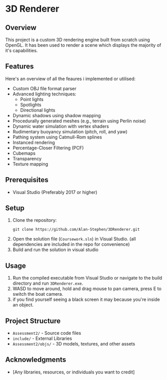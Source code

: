# 3D Renderer 

## Overview
This project is a custom 3D rendering engine built from scratch using OpenGL. It has been used to render a scene which displays the majority of it's capabilities.

## Features 

Here's an overview of all the feaures i implemented or utilised:
- Custom OBJ file format parser
- Advanced lighting techniques:
  - Point lights
  - Spotlights
  - Directional lights
- Dynamic shadows using shadow mapping
- Procedurally generated meshes (e.g., terrain using Perlin noise)
- Dynamic water simulation with vertex shaders
- Rudimentary buoyancy simulation (pitch, roll, and yaw)
- Pathing system using Catmull-Rom splines
- Instanced rendering
- Percentage-Closer Filtering (PCF)
- Cubemaps
- Transparency
- Texture mapping

## Prerequisites
- Visual Studio (Preferably 2017 or higher)

## Setup
1. Clone the repository:
   ```
   git clone https://github.com/Alan-Stephen/3DRenderer.git
   ```
2. Open the solution file (`Coursework.sln`) in Visual Studio. (all dependencies are included in the repo for convenience)
4. Build and run the solution in visual studio

## Usage
1. Run the compiled executable from Visual Studio or navigate to the build directory and run `3DRenderer.exe`.
2. WASD to move around, hold and drag mouse to pan camera, press E to switch the boat camera.
3. if you find yourself seeing a black screen it may because you're inside an object.

## Project Structure
- `Assessment2/` - Source code files
- `include/` - External Libraries
- `Assessment2/objs/` - 3D models, textures, and other assets

## Acknowledgments
- [Any libraries, resources, or individuals you want to credit]
